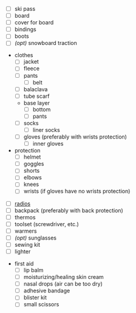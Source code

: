 - [ ] ski pass
- [ ] board
- [ ] cover for board
- [ ] bindings
- [ ] boots
- [ ] _(opt)_ snowboard traction
- clothes
  - [ ] jacket
  - [ ] fleece
  - [ ] pants
    - [ ] belt
  - [ ] balaсlava
  - [ ] tube scarf
  - base layer
    - [ ] bottom
    - [ ] pants
  - [ ] socks
    - [ ] liner socks
  - [ ] gloves (preferably with wrists protection)
    - [ ] inner gloves
- protection
  - [ ] helmet
  - [ ] goggles
  - [ ] shorts
  - [ ] elbows
  - [ ] knees
  - [ ] wrists (if gloves have no wrists protection)
- [ ] [radios](../common/radio.md)
- [ ] backpack (preferably with back protection)
- [ ] thermos
- [ ] toolset (screwdriver, etc.)
- [ ] warmers
- [ ] _(opt)_ sunglasses
- [ ] sewing kit
- [ ] lighter
- first aid
  - [ ] lip balm
  - [ ] moisturizing/healing skin cream
  - [ ] nasal drops (air can be too dry)
  - [ ] adhesive bandage
  - [ ] blister kit
  - [ ] small scissors
